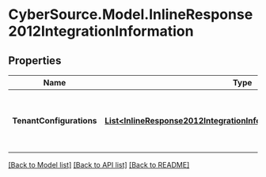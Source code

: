 # CyberSource.Model.InlineResponse2012IntegrationInformation
## Properties

Name | Type | Description | Notes
------------ | ------------- | ------------- | -------------
**TenantConfigurations** | [**List&lt;InlineResponse2012IntegrationInformationTenantConfigurations&gt;**](InlineResponse2012IntegrationInformationTenantConfigurations.md) | tenantConfigurations is an array of objects that includes the tenant information this merchant is associated with. | [optional] 

[[Back to Model list]](../README.md#documentation-for-models) [[Back to API list]](../README.md#documentation-for-api-endpoints) [[Back to README]](../README.md)

